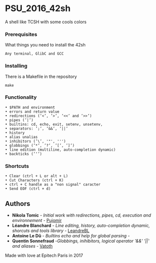 # PSU_2016_42sh

A shell like TCSH with some cools colors 

### Prerequisites

What things you need to install the 42sh

```
Any terminal, GlibC and GCC
```

### Installing

There is a Makefile in the repository

```
make
```

### Functionality

```
• $PATH and environment
• errors and return value
• redirections (’<’, ’>’, ’<<’ and ’>>’)
• pipes (’|’)
• builtins: cd, echo, exit, setenv, unsetenv,
• separators: ’;’, ’&&’, ’||’
• history
• alias unalias
• inhibitors (’\’, '"', ''')
• globbings (’*’, ’?’, ’[’, ’]’)
• line edition (multiline, auto-completion dynamic)
• backticks (’‘’)
```

### Shortcuts

```
• Clear (ctrl + L or alt + L)
• Cut Characters (ctrl + K)
• ctrl + C handle as a "non signal" caracter
• Send EOF (ctrl + d)
```

## Authors

* **Nikola Tomic** - *Initial work with redirections, pipes, cd, execution and environnement* - [Pujomir](https://github.com/Pujomir)
* **Léandre Blanchard** - *Line editing, history, auto-completion dynamic, shorcuts and tools library* - [LeandreBL](https://github.com/LeandreBl)
* **Antoine Le Dû** - *Builtins echo and help for global parsing* -
* **Quentin Sonnefraud** -*Globbings, inihibitors, logical operator '&&' '||' and aliases* - [Vatoth](https://github.com/Vatoth)

Made with love at Epitech Paris in 2017
